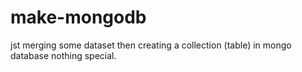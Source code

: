 # make-mongodb
jst merging some dataset then creating a collection (table) in mongo database nothing special.
